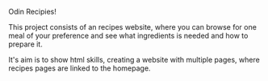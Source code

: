 Odin Recipies!

This project consists of an recipes website, where you can browse for one meal of your preference and see what ingredients is needed and how to prepare it.

It's aim is to show html skills, creating a website with multiple pages, where recipes pages are linked to the homepage.